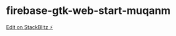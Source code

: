 # firebase-gtk-web-start-muqanm

[Edit on StackBlitz ⚡️](https://stackblitz.com/edit/firebase-gtk-web-start-muqanm)